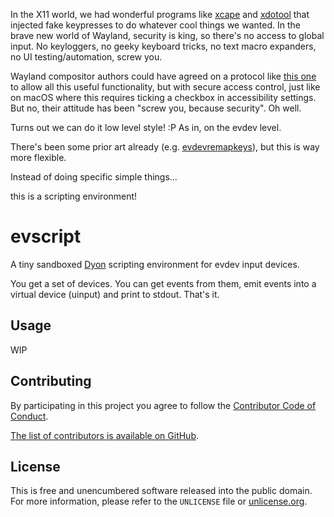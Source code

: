 In the X11 world, we had wonderful programs like [xcape] and [xdotool] that injected fake keypresses to do whatever cool things we wanted.
In the brave new world of Wayland, security is king, so there's no access to global input.
No keyloggers, no geeky keyboard tricks, no text macro expanders, no UI testing/automation, screw you.

Wayland compositor authors could have agreed on a protocol like [this one](https://gist.github.com/myfreeweb/7c656d535ae1c5a1336f29d2c1473726) to allow all this useful functionality, but with secure access control, just like on macOS where this requires ticking a checkbox in accessibility settings.
But no, their attitude has been "screw you, because security".
Oh well.

Turns out we can do it low level style! :P
As in, on the evdev level.

There's been some prior art already (e.g. [evdevremapkeys]), but this is way more flexible.

Instead of doing specific simple things…

this is a scripting environment!

[xcape]: https://github.com/alols/xcape
[xdotool]: https://github.com/jordansissel/xdotool
[evdevremapkeys]: https://github.com/philipl/evdevremapkeys

# evscript

A tiny sandboxed [Dyon] scripting environment for evdev input devices.

You get a set of devices.
You can get events from them, emit events into a virtual device (uinput) and print to stdout.
That's it.

[Dyon]: https://github.com/PistonDevelopers/dyon

## Usage

WIP

## Contributing

By participating in this project you agree to follow the [Contributor Code of Conduct](http://contributor-covenant.org/version/1/4/).

[The list of contributors is available on GitHub](https://github.com/myfreeweb/evscript/graphs/contributors).

## License

This is free and unencumbered software released into the public domain.  
For more information, please refer to the `UNLICENSE` file or [unlicense.org](http://unlicense.org).
